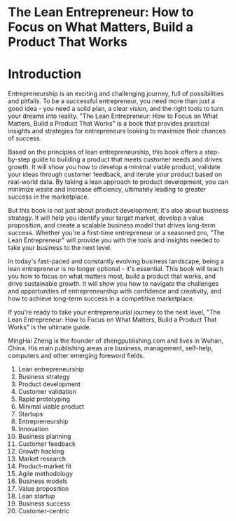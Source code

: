 # The Lean Entrepreneur: How to Focus on What Matters, Build a Product That Works

# Introduction

Entrepreneurship is an exciting and challenging journey, full of possibilities and pitfalls. To be a successful entrepreneur, you need more than just a good idea - you need a solid plan, a clear vision, and the right tools to turn your dreams into reality. "The Lean Entrepreneur: How to Focus on What Matters, Build a Product That Works" is a book that provides practical insights and strategies for entrepreneurs looking to maximize their chances of success.

Based on the principles of lean entrepreneurship, this book offers a step-by-step guide to building a product that meets customer needs and drives growth. It will show you how to develop a minimal viable product, validate your ideas through customer feedback, and iterate your product based on real-world data. By taking a lean approach to product development, you can minimize waste and increase efficiency, ultimately leading to greater success in the marketplace.

But this book is not just about product development; it's also about business strategy. It will help you identify your target market, develop a value proposition, and create a scalable business model that drives long-term success. Whether you're a first-time entrepreneur or a seasoned pro, "The Lean Entrepreneur" will provide you with the tools and insights needed to take your business to the next level.

In today's fast-paced and constantly evolving business landscape, being a lean entrepreneur is no longer optional - it's essential. This book will teach you how to focus on what matters most, build a product that works, and drive sustainable growth. It will show you how to navigate the challenges and opportunities of entrepreneurship with confidence and creativity, and how to achieve long-term success in a competitive marketplace.

If you're ready to take your entrepreneurial journey to the next level, "The Lean Entrepreneur: How to Focus on What Matters, Build a Product That Works" is the ultimate guide.

MingHai Zheng is the founder of zhengpublishing.com and lives in Wuhan, China. His main publishing areas are business, management, self-help, computers and other emerging foreword fields.



1. Lean entrepreneurship
2. Business strategy
3. Product development
4. Customer validation
5. Rapid prototyping
6. Minimal viable product
7. Startups
8. Entrepreneurship
9. Innovation
10. Business planning
11. Customer feedback
12. Growth hacking
13. Market research
14. Product-market fit
15. Agile methodology
16. Business models
17. Value proposition
18. Lean startup
19. Business success
20. Customer-centric

